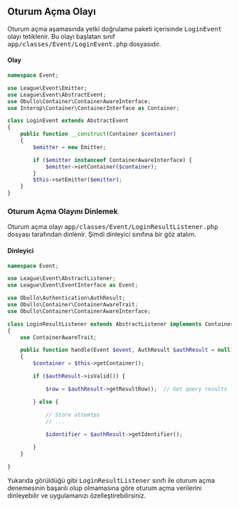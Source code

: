 
## Oturum Açma Olayı

Oturum açma aşamasında yetki doğrulama paketi içerisinde <kbd>LoginEvent</kbd> olayı tetiklenir. Bu olayı başlatan sınıf <kbd>app/classes/Event/LoginEvent.php</kbd> dosyasıdır.

#### Olay

```php
namespace Event;

use League\Event\Emitter;
use League\Event\AbstractEvent;
use Obullo\Container\ContainerAwareInterface;
use Interop\Container\ContainerInterface as Container;

class LoginEvent extends AbstractEvent
{
    public function __construct(Container $container)
    {
        $emitter = new Emitter;

        if ($emitter instanceof ContainerAwareInterface) {
            $emitter->setContainer($container);
        }
        $this->setEmitter($emitter);
    }
}
```

### Oturum Açma Olayını Dinlemek

Oturum açma olayı <kbd>app/classes/Event/LoginResultListener.php</kbd> dosyası tarafından dinlenir. Şimdi dinleyici sınıfına bir göz atalım.

#### Dinleyici

```php
namespace Event;

use League\Event\AbstractListener;
use League\Event\EventInterface as Event;

use Obullo\Authentication\AuthResult;
use Obullo\Container\ContainerAwareTrait;
use Obullo\Container\ContainerAwareInterface;

class LoginResultListener extends AbstractListener implements ContainerAwareInterface
{
    use ContainerAwareTrait;

    public function handle(Event $event, AuthResult $authResult = null)
    {
        $container = $this->getContainer();

        if ($authResult->isValid()) {

            $row = $authResult->getResultRow();  // Get query results

        } else {

            // Store attemtps
            // ...
        
            $identifier = $authResult->getIdentifier();

        }
    }

}
```

Yukarıda görüldüğü  gibi <kbd>LoginResultListener</kbd> sınıfı ile oturum açma denemesinin başarılı olup olmamasına göre oturum açma verilerini dinleyebilir ve uygulamanızı özelleştirebilirsiniz.